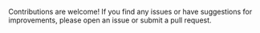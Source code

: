Contributions are welcome! If you find any issues or have suggestions for improvements, please open an issue or submit a pull request.
